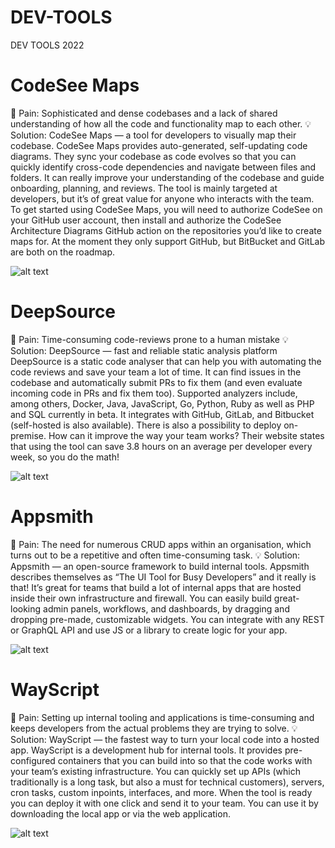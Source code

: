 # DEV-TOOLS

DEV TOOLS 2022

# CodeSee Maps
🤕 Pain: Sophisticated and dense codebases and a lack of shared understanding of how all the code and functionality map to each other.
💡 Solution: CodeSee Maps — a tool for developers to visually map their codebase.
CodeSee Maps provides auto-generated, self-updating code diagrams. They sync your codebase as code evolves so that you can quickly identify cross-code dependencies and navigate between files and folders. It can really improve your understanding of the codebase and guide onboarding, planning, and reviews. The tool is mainly targeted at developers, but it’s of great value for anyone who interacts with the team.
To get started using CodeSee Maps, you will need to authorize CodeSee on your GitHub user account, then install and authorize the CodeSee Architecture Diagrams GitHub action on the repositories you’d like to create maps for. At the moment they only support GitHub, but BitBucket and GitLab are both on the roadmap.

![alt text](https://miro.medium.com/max/700/0*mIzpRQA1DtkILkI3.png)

# DeepSource
🤕 Pain: Time-consuming code-reviews prone to a human mistake
💡 Solution: DeepSource — fast and reliable static analysis platform
DeepSource is a static code analyser that can help you with automating the code reviews and save your team a lot of time. It can find issues in the codebase and automatically submit PRs to fix them (and even evaluate incoming code in PRs and fix them too). Supported analyzers include, among others, Docker, Java, JavaScript, Go, Python, Ruby as well as PHP and SQL currently in beta. It integrates with GitHub, GitLab, and Bitbucket (self-hosted is also available).
There is also a possibility to deploy on-premise. How can it improve the way your team works? Their website states that using the tool can save 3.8 hours on an average per developer every week, so you do the math!

![alt text](https://miro.medium.com/max/700/0*BkC0dD4UqwIqx_6N.png)

# Appsmith
🤕 Pain: The need for numerous CRUD apps within an organisation, which turns out to be a repetitive and often time-consuming task.
💡 Solution: Appsmith — an open-source framework to build internal tools.
Appsmith describes themselves as “The UI Tool for Busy Developers” and it really is that! It’s great for teams that build a lot of internal apps that are hosted inside their own infrastructure and firewall. You can easily build great-looking admin panels, workflows, and dashboards, by dragging and dropping pre-made, customizable widgets. You can integrate with any REST or GraphQL API and use JS or a library to create logic for your app.

![alt text](https://miro.medium.com/max/700/0*BXt7SwzJUsrG18zM.gif)

# WayScript
🤕 Pain: Setting up internal tooling and applications is time-consuming and keeps developers from the actual problems they are trying to solve.
💡 Solution: WayScript — the fastest way to turn your local code into a hosted app.
WayScript is a development hub for internal tools. It provides pre-configured containers that you can build into so that the code works with your team’s existing infrastructure. You can quickly set up APIs (which traditionally is a long task, but also a must for technical customers), servers, cron tasks, custom inpoints, interfaces, and more. When the tool is ready you can deploy it with one click and send it to your team. You can use it by downloading the local app or via the web application.

![alt text](https://miro.medium.com/max/683/0*X-_ZnZBK6RDDbF8y.png)

